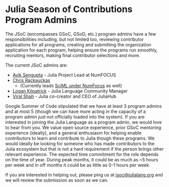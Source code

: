 # Julia Season of Contributions Program Admins

The JSoC (encompasses GSoC, GSoD, etc.) program admins have a few responsibilities including, but not limited too, reviewing contributor applications for all programs, creating and submitting the organization application for each program, helping ensure the programs run smoothly, recruiting mentors, making final contributor selections and more. 

The current JSoC admins are: 
- [Avik Sengupta](https://twitter.com/aviksengupta) - Julia Project Lead at NumFOCUS
- [Chris Rackauckas](https://twitter.com/ChrisRackauckas)
    - (Currently leads [SciML under NumFocus](https://sciml.ai/dev/#google_summer_of_code) as well)
- [Logan Kilpatrick](https://twitter.com/OfficialLoganK) - Julia Language Community Manager
- [Viral Shah](https://twitter.com/Viral_B_Shah) - Julia co-creator and CEO of JuliaHub
	
Google Summer of Code stipulated that we have at least 3 program admins and at most 5 (though we can have more acting in the capacity of a program admin just not officially loaded into the system). If you are interested in joining the Julia Language as a program admin, we would love to hear from you. We value open source experience, prior GSoC mentoring experience (ideally), and a general enthusiasm for helping enable contributors to learn and contribute to Julia though these programs. We would ideally be looking for someone who has made contributors to the Julia ecosystem but that is not a hard requirement if the person brings other relevant experience. The expected time commitment for the role depends on the time of year. During peak months, it could be as much as ~5 hours per week and in off months it could be as little as 0-1 hours per week.

If you are interested in helping out, please ping us at [jsoc@julialang.org](mailto:jsoc@julialang.org) and we will review the submission as soon as we can. 
